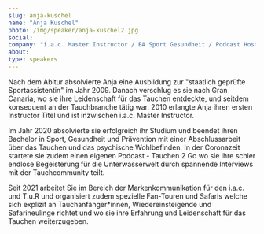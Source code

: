 ```yaml
---
slug: anja-kuschel
name: "Anja Kuschel"
photo: /img/speaker/anja-kuschel2.jpg
social:
company: "i.a.c. Master Instructor / BA Sport Gesundheit / Podcast Host Tauchen 2 Go"
about: 
type: speakers
---
```


Nach dem Abitur absolvierte Anja eine Ausbildung zur "staatlich geprüfte Sportassistentin" im Jahr 2009. Danach verschlug es sie nach Gran Canaria, wo sie ihre Leidenschaft für das Tauchen entdeckte, und seitdem konsequent an der Tauchbranche tätig war.
2010 erlangte Anja ihren ersten Instructor Titel und ist inzwischen i.a.c. Master Instructor. 

Im Jahr 2020 absolvierte sie erfolgreich ihr Studium und beendet ihren Bachelor in Sport, Gesundheit und Prävention mit einer Abschlussarbeit über das Tauchen und das psychische Wohlbefinden. In der Coronazeit startete sie zudem einen eigenen Podcast - Tauchen 2 Go wo sie ihre schier endlose Begeisterung für die Unterwasserwelt durch spannende Interviews mit der Tauchcommunity teilt. 

Seit 2021 arbeitet Sie im Bereich der Markenkommunikation für den i.a.c. und T.u.R und organisiert zudem spezielle Fan-Touren und Safaris welche sich explizit an Tauchanfänger*innen, Wiedereinsteigende und Safarineulinge richtet und wo sie ihre Erfahrung und Leidenschaft für das Tauchen weiterzugeben.